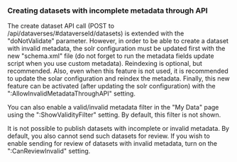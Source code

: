 ### Creating datasets with incomplete metadata through API

The create dataset API call (POST to /api/dataverses/#dataverseId/datasets) is extended with the "doNotValidate" parameter. However, in order to be able to create a dataset with invalid metadata, the solr configuration must be updated first with the new "schema.xml" file (do not forget to run the metadata fields update script when you use custom metadata). Reindexing is optional, but recommended. Also, even when this feature is not used, it is recommended to update the solar configuration and reindex the metadata. Finally, this new feature can be activated (after updating the solr configuration) with the ":AllowInvalidMetadataThroughAPI" setting.

You can also enable a valid/invalid metadata filter in the "My Data" page using the ":ShowValidityFilter" setting. By default, this filter is not shown.

It is not possible to publish datasets with incomplete or invalid metadata. By default, you also cannot send such datasets for review. If you wish to enable sending for review of datasets with invalid metadata, turn on the ":CanReviewInvalid" setting.
